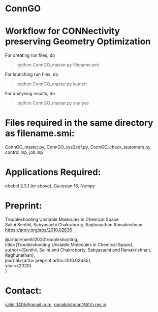 # ConnGO
Workflow for CONNectivity preserving Geometry Optimization
==========================================================

For creating run files, do
> python ConnGO_master.py  filename.smi


For launching run files, do
> python ConnGO_master.py launch


For analysing results, do
> python  ConnGO_master.py  analyse


Files required in the same directory as filename.smi:
=====================================================
ConnGO_master.py,
ConnGO_xyz2sdf.py,
ConnGO_check_tautomers.py,
control.inp,
job.inp

Applications Required:
======================
obabel 2.3.1 (or above),
Gaussian 16,
Numpy

Preprint:
=========
Troubleshooting Unstable Molecules in Chemical Space\
Salini Senthil, Sabyasachi Chakraborty, Raghunathan Ramakrishnan\
https://arxiv.org/abs/2010.02635

@article{sentil2020troubleshooting,\
title={Troubleshooting Unstable Molecules in Chemical Space},\
author={Senthil, Salini and Chakraborty, Sabyasachi and Ramakrishnan, Raghunathan},\
journal={arXiv preprint arXiv:2010.02635},\
year={2020}\
}

Contact:
========
salini.1405@gmail.com, 
ramakrishnan@tifrh.res.in
